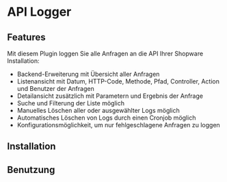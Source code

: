 # API Logger

## Features

Mit diesem Plugin loggen Sie alle Anfragen an die API Ihrer Shopware Installation:

* Backend-Erweiterung mit Übersicht aller Anfragen
* Listenansicht mit Datum, HTTP-Code, Methode, Pfad, Controller, Action und Benutzer der Anfragen
* Detailansicht zusätzlich mit Parametern und Ergebnis der Anfrage
* Suche und Filterung der Liste möglich
* Manuelles Löschen aller oder ausgewählter Logs möglich
* Automatisches Löschen von Logs durch einen Cronjob möglich
* Konfigurationsmöglichkeit, um nur fehlgeschlagene Anfragen zu loggen

## Installation

## Benutzung